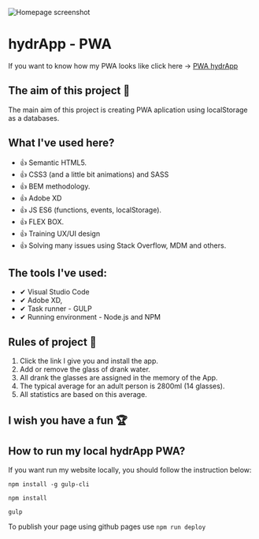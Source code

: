 ![Homepage screenshot](github/screenshot.jpg)

# hydrApp - PWA
If you want to know how my PWA looks like click here -> [PWA hydrApp](https://krzysztofgrudzien.github.io/hydrApp/)

## The aim of this project 🚀
The main aim of this project is creating PWA aplication using localStorage as a databases.

## What I've used here?
- 👍 Semantic HTML5.
- 👍 CSS3 (and a little bit animations) and SASS
- 👍 BEM methodology.
- 👍 Adobe XD
- 👍 JS ES6 (functions, events, localStorage).
- 👍 FLEX BOX.
- 👍 Training UX/UI design
- 👍 Solving many issues using Stack Overflow, MDM and others.

## The tools I've used:
- ✔ Visual Studio Code
- ✔ Adobe XD,
- ✔ Task runner - GULP
- ✔ Running environment - Node.js and NPM

## Rules of project 🔔 
1. Click the link I give you and install the app.
2. Add or remove the glass of drank water.
3. All drank the glasses are assigned in the memory of the App.
4. The typical average for an adult person is 2800ml (14 glasses).
5. All statistics are based on this average.

## I wish you have a fun 🏆

## How to run my local hydrApp PWA?

If you want run my website locally, you should follow the instruction below:

`npm install -g gulp-cli`

`npm install`

`gulp`

To publish your page using github pages use `npm run deploy`
